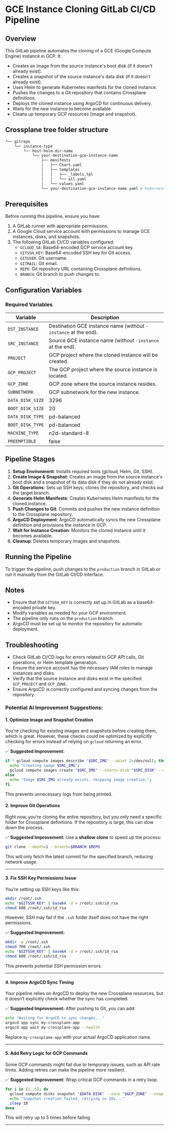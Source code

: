# GCE Instance Cloning GitLab CI/CD Pipeline

## Overview
This GitLab pipeline automates the cloning of a GCE (Google Compute Engine) instance in GCP. It:
- Creates an image from the source instance's boot disk (if it doesn't already exist).
- Creates a snapshot of the source instance's data disk (if it doesn't already exist).
- Uses Helm to generate Kubernetes manifests for the cloned instance.
- Pushes the changes to a Git repository that contains Crossplane definitions.
- Deploys the cloned instance using ArgoCD for continuous delivery.
- Waits for the new instance to become available.
- Cleans up temporary GCP resources (image and snapshot).

## Crossplane tree folder structure
```bash
└── gitrepo
	└── instance-type
		└── host-helm-dir-name
		    └── your-destination-gce-instance-name
		        ├── manifests
		        │   ├── Chart.yaml
		        │   ├── templates
		        │   │   ├── _labels.tpl
		        │   │   └── all.yaml
		        │   └── values.yaml
		        └── your-destination-gce-instance-name.yaml # Kubernetes Crossplane definitions served by Argocd
```
## Prerequisites
Before running this pipeline, ensure you have:
1. A GitLab runner with appropriate permissions.
2. A Google Cloud service account with permissions to manage GCE instances, disks, and snapshots.
3. The following GitLab CI/CD variables configured:
   - `GCLOUD_SA`: Base64-encoded GCP service account key.
   - `GITSSH_KEY`: Base64-encoded SSH key for Git access.
   - `GITUSER`: Git username.
   - `GITMAIL`: Git email.
   - `REPO`: Git repository URL containing Crossplane definitions.
   - `BRANCH`: Git branch to push changes to.

## Configuration Variables

### Required Variables
| Variable         | Description |
|-----------------|-------------|
| `DST_INSTANCE`  | Destination GCE instance name (without `-instance` at the end). |
| `SRC_INSTANCE`  | Source GCE instance name (without `-instance` at the end). |
| `PROJECT`       | GCP project where the cloned instance will be created. |
| `GCP_PROJECT`   | The GCP project where the source instance is located. |
| `GCP_ZONE`      | GCP zone where the source instance resides. |
| `SUBNETWORK`    | GCP subnetwork for the new instance. |
| `DATA_DISK_SIZE` | 3296    | Size of the data disk (in GB). |
| `BOOT_DISK_SIZE` | 20      | Size of the boot disk (in GB). |
| `DATA_DISK_TYPE` | pd-balanced | Type of the data disk. |
| `BOOT_DISK_TYPE` | pd-balanced | Type of the boot disk. |
| `MACHINE_TYPE`   | n2d-standard-8 | Machine type for the instance. |
| `PREEMPTIBLE`    | false   | Whether the instance is preemptible. |

## Pipeline Stages
1. **Setup Environment**: Installs required tools (gcloud, Helm, Git, SSH).
2. **Create Image & Snapshot**: Creates an image from the source instance's boot disk and a snapshot of its data disk if they do not already exist.
3. **Git Operations**: Sets up SSH keys, clones the repository, and checks out the target branch.
4. **Generate Helm Manifests**: Creates Kubernetes Helm manifests for the cloned instance.
5. **Push Changes to Git**: Commits and pushes the new instance definition to the Crossplane repository.
6. **ArgoCD Deployment**: ArgoCD automatically syncs the new Crossplane definition and provisions the instance in GCP.
7. **Wait for Instance Creation**: Monitors the cloned instance until it becomes available.
8. **Cleanup**: Deletes temporary images and snapshots.

## Running the Pipeline
To trigger the pipeline, push changes to the `production` branch in GitLab or run it manually from the GitLab CI/CD interface.

## Notes
- Ensure that the `GITSSH_KEY` is correctly set up in GitLab as a base64-encoded private key.
- Modify variables as needed for your GCP environment.
- The pipeline only runs on the `production` branch.
- ArgoCD must be set up to monitor the repository for automatic deployment.

## Troubleshooting
- Check GitLab CI/CD logs for errors related to GCP API calls, Git operations, or Helm template generation.
- Ensure the service account has the necessary IAM roles to manage instances and disks.
- Verify that the source instance and disks exist in the specified `GCP_PROJECT` and `GCP_ZONE`.
- Ensure ArgoCD is correctly configured and syncing changes from the repository.



### **Potential AI Improvement Suggestions:**

#### **1. Optimize Image and Snapshot Creation**
You're checking for existing images and snapshots before creating them, which is great. However, these checks could be optimized by explicitly checking for errors instead of relying on `gcloud` returning an error.

✅ **Suggested Improvement:**
```bash
if ! gcloud compute images describe "$SRC_IMG" --quiet 2>/dev/null; then
  echo "Creating image $SRC_IMG";
  gcloud compute images create "$SRC_IMG" --source-disk "$SRC_DISK" --source-disk-zone "$GCP_ZONE" --family "$IMG_FAMILY" --description "Boot Image from $SRC_DISK" --force;
else
  echo "Image $SRC_IMG already exists. Skipping image creation.";
fi
```
This prevents unnecessary logs from being printed.

#### **2. Improve Git Operations**
Right now, you're cloning the entire repository, but you only need a specific folder for Crossplane definitions. If the repository is large, this can slow down the process.

✅ **Suggested Improvement:**
Use a **shallow clone** to speed up the process:
```bash
git clone --depth=1 --branch=$BRANCH $REPO
```
This will only fetch the latest commit for the specified branch, reducing network usage.

---

#### **3. Fix SSH Key Permissions Issue**
You’re setting up SSH keys like this:
```bash
mkdir /root/.ssh
echo "$GITSSH_KEY" | base64 -d > /root/.ssh/id_rsa
chmod 600 /root/.ssh/id_rsa
```
However, SSH may fail if the `.ssh` folder itself does not have the right permissions.

✅ **Suggested Improvement:**
```bash
mkdir -p /root/.ssh
chmod 700 /root/.ssh
echo "$GITSSH_KEY" | base64 -d > /root/.ssh/id_rsa
chmod 600 /root/.ssh/id_rsa
```
This prevents potential SSH permission errors.

---

#### **4. Improve ArgoCD Sync Timing**
Your pipeline relies on ArgoCD to deploy the new Crossplane resources, but it doesn’t explicitly check whether the sync has completed. 

✅ **Suggested Improvement:** 
After pushing to Git, you can add:
```bash
echo "Waiting for ArgoCD to sync changes..."
argocd app sync my-crossplane-app
argocd app wait my-crossplane-app --health
```
Replace `my-crossplane-app` with your actual ArgoCD application name.

---

#### **5. Add Retry Logic for GCP Commands**
Some GCP commands might fail due to temporary issues, such as API rate limits. Adding retries can make the pipeline more resilient.

✅ **Suggested Improvement:**
Wrap critical GCP commands in a retry loop:
```bash
for i in {1..5}; do
  gcloud compute disks snapshot "$DATA_DISK" --zone "$GCP_ZONE" --snapshot-names "$DATA_SNAPSHOT" --storage-location "$STORAGE_LOCATION" && break
  echo "Snapshot creation failed, retrying in 10s..."
  sleep 10
done
```
This will retry up to 5 times before failing.

---

